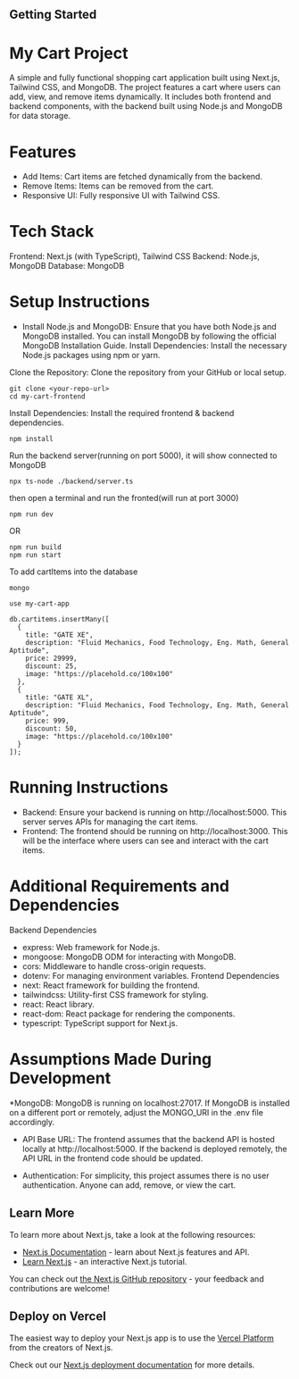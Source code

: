 ## Getting Started

# My Cart Project
A simple and fully functional shopping cart application built using Next.js, Tailwind CSS, and MongoDB. The project features a cart where users can add, view, and remove items dynamically. It includes both frontend and backend components, with the backend built using Node.js and MongoDB for data storage.

# Features
* Add Items: Cart items are fetched dynamically from the backend.
* Remove Items: Items can be removed from the cart.
* Responsive UI: Fully responsive UI with Tailwind CSS.

# Tech Stack
Frontend: Next.js (with TypeScript), Tailwind CSS
Backend: Node.js, MongoDB
Database: MongoDB

# Setup Instructions
* Install Node.js and MongoDB: Ensure that you have both Node.js and MongoDB installed. You can install MongoDB by following the official MongoDB Installation Guide.
Install Dependencies: Install the necessary Node.js packages using npm or yarn.

Clone the Repository: Clone the repository from your GitHub or local setup.

```
git clone <your-repo-url>
cd my-cart-frontend
```

Install Dependencies: Install the required frontend & backend dependencies.
```
npm install
```

Run the backend server(running on port 5000), it will show connected to MongoDB
```
npx ts-node ./backend/server.ts
```

then open a terminal and run the fronted(will run at port 3000)
```
npm run dev
```
OR
```
npm run build
npm run start
```

To add cartItems into the database 
```
mongo
```
```
use my-cart-app
```
```
db.cartitems.insertMany([
  {
    title: "GATE XE",
    description: "Fluid Mechanics, Food Technology, Eng. Math, General Aptitude",
    price: 29999,
    discount: 25,
    image: "https://placehold.co/100x100"
  },
  {
    title: "GATE XL",
    description: "Fluid Mechanics, Food Technology, Eng. Math, General Aptitude",
    price: 999,
    discount: 50,
    image: "https://placehold.co/100x100"
  }
]);
```

# Running Instructions
* Backend: Ensure your backend is running on http://localhost:5000. This server serves APIs for managing the cart items.
* Frontend: The frontend should be running on http://localhost:3000. This will be the interface where users can see and interact with the cart items.

# Additional Requirements and Dependencies
Backend Dependencies
* express: Web framework for Node.js.
* mongoose: MongoDB ODM for interacting with MongoDB.
* cors: Middleware to handle cross-origin requests.
* dotenv: For managing environment variables.
Frontend Dependencies
* next: React framework for building the frontend.
* tailwindcss: Utility-first CSS framework for styling.
* react: React library.
* react-dom: React package for rendering the components.
* typescript: TypeScript support for Next.js.

# Assumptions Made During Development
*MongoDB: MongoDB is running on localhost:27017. If MongoDB is installed on a different port or remotely, adjust the MONGO_URI in the .env file accordingly.

* API Base URL: The frontend assumes that the backend API is hosted locally at http://localhost:5000. If the backend is deployed remotely, the API URL in the frontend code should be updated.

* Authentication: For simplicity, this project assumes there is no user authentication. Anyone can add, remove, or view the cart.


## Learn More

To learn more about Next.js, take a look at the following resources:

- [Next.js Documentation](https://nextjs.org/docs) - learn about Next.js features and API.
- [Learn Next.js](https://nextjs.org/learn-pages-router) - an interactive Next.js tutorial.

You can check out [the Next.js GitHub repository](https://github.com/vercel/next.js) - your feedback and contributions are welcome!

## Deploy on Vercel

The easiest way to deploy your Next.js app is to use the [Vercel Platform](https://vercel.com/new?utm_medium=default-template&filter=next.js&utm_source=create-next-app&utm_campaign=create-next-app-readme) from the creators of Next.js.

Check out our [Next.js deployment documentation](https://nextjs.org/docs/pages/building-your-application/deploying) for more details.
